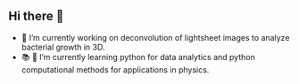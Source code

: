 ## Hi there 🤝

- 🔬 I’m currently working on deconvolution of lightsheet images to analyze bacterial growth in 3D. 
- 📚 🧠 I’m currently learning python for data analytics and python computational methods for applications in physics. 
